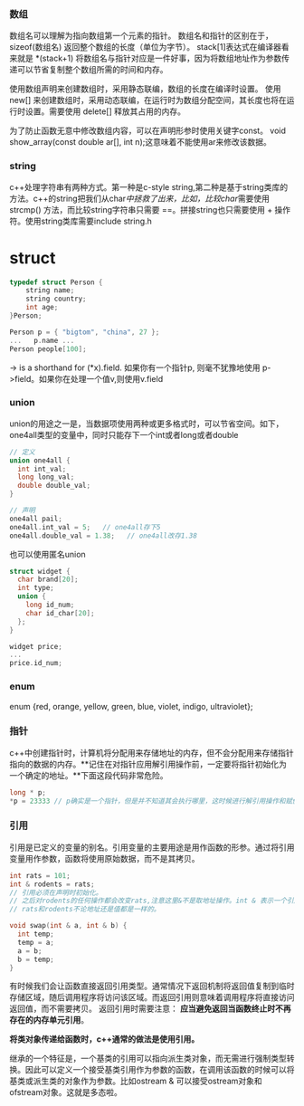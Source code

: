 ### 数组
数组名可以理解为指向数组第一个元素的指针。
数组名和指针的区别在于，sizeof(数组名) 返回整个数组的长度（单位为字节）。
stack[1]表达式在编译器看来就是 *(stack+1)
将数组名与指针对应是一件好事，因为将数组地址作为参数传递可以节省复制整个数组所需的时间和内存。

使用数组声明来创建数组时，采用静态联编，数组的长度在编译时设置。
使用 new[] 来创建数组时，采用动态联编，在运行时为数组分配空间，其长度也将在运行时设置。需要使用 delete[] 释放其占用的内存。

为了防止函数无意中修改数组内容，可以在声明形参时使用关键字const。 void show_array(const double ar[], int n);这意味着不能使用ar来修改该数据。

### string
c++处理字符串有两种方式。第一种是c-style string,第二种是基于string类库的方法。c++的string把我们从char*中拯救了出来，比如，比较char*需要使用 strcmp() 方法，而比较string字符串只需要 ==。拼接string也只需要使用 + 操作符。使用string类库需要include string.h

# struct 

```c
typedef struct Person {
    string name;
    string country;
    int age;
}Person;

Person p = { "bigtom", "china", 27 };
...   p.name ...
Person people[100];
```

-> is a shorthand for (*x).field.
如果你有一个指针p, 则毫不犹豫地使用 p->field。如果你在处理一个值v,则使用v.field

### union
union的用途之一是，当数据项使用两种或更多格式时，可以节省空间。如下，one4all类型的变量中，同时只能存下一个int或者long或者double

```cpp
// 定义
union one4all {
  int int_val;
  long long_val;
  double double_val;
}

// 声明 
one4all pail;
one4all.int_val = 5;   // one4all存下5
one4all.double_val = 1.38;   // one4all改存1.38
```

也可以使用匿名union

```cpp
struct widget {
  char brand[20];
  int type;
  union {
    long id_num;
    char id_char[20];
  };
}

widget price;
...
price.id_num;
```

### enum
enum {red, orange, yellow, green, blue, violet, indigo, ultraviolet};

### 指针
c++中创建指针时，计算机将分配用来存储地址的内存，但不会分配用来存储指针指向的数据的内存。**记住在对指针应用解引用操作前，一定要将指针初始化为一个确定的地址。**下面这段代码非常危险。

```cpp
long * p;
*p = 23333 // p确实是一个指针，但是并不知道其会执行哪里，这时候进行解引用操作和赋值操作非常危险。
```

### 引用
引用是已定义的变量的别名。引用变量的主要用途是用作函数的形参。通过将引用变量用作参数，函数将使用原始数据，而不是其拷贝。

```cpp
int rats = 101;
int & rodents = rats; 
// 引用必须在声明时初始化。
// 之后对rodents的任何操作都会改变rats,注意这里&不是取地址操作。int & 表示一个引用类型。
// rats和rodents不论地址还是值都是一样的。

void swap(int & a, int & b) {
  int temp;
  temp = a;
  a = b;
  b = temp;
}
```

有时候我们会让函数直接返回引用类型。通常情况下返回机制将返回值复制到临时存储区域，随后调用程序将访问该区域。而返回引用则意味着调用程序将直接访问返回值，而不需要拷贝。
返回引用时需要注意： **应当避免返回当函数终止时不再存在的内存单元引用**。

**将类对象传递给函数时，c++通常的做法是使用引用。**

继承的一个特征是，一个基类的引用可以指向派生类对象，而无需进行强制类型转换。因此可以定义一个接受基类引用作为参数的函数，在调用该函数的时候可以将基类或派生类的对象作为参数。比如ostream & 可以接受ostream对象和ofstream对象。这就是多态啦。